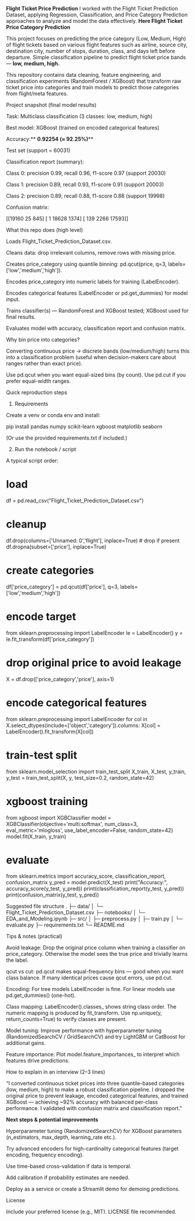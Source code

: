 **Flight Ticket Price Prediction**
I worked with the Flight Ticket Prediction Dataset, applying Regression, Classification, and Price Category Prediction approaches to analyze and model the data effectively.
**Here Flight Ticket Price Category Prediction**

This project focuses on predicting the price category (Low, Medium, High) of flight tickets based on various flight features such as airline, source city, destination city, number of stops, duration, class, and days left before departure.
Simple classification pipeline to predict flight ticket price bands — **low, medium, high.**

This repository contains data cleaning, feature engineering, and classification experiments (RandomForest / XGBoost) that transform raw ticket price into categories and train models to predict those categories from flight/meta features.

Project snapshot (final model results)

Task: Multiclass classification (3 classes: low, medium, high)

Best model: XGBoost (trained on encoded categorical features)

Accuracy:** **0.92254 (≈ 92.25%)****

Test set (support = 60031)

Classification report (summary):

Class 0: precision 0.99, recall 0.96, f1-score 0.97 (support 20030)

Class 1: precision 0.89, recall 0.93, f1-score 0.91 (support 20003)

Class 2: precision 0.89, recall 0.88, f1-score 0.88 (support 19998)

Confusion matrix:

[[19160    25   845]
 [    1 18628  1374]
 [  139  2266 17593]]

What this repo does (high level)

Loads Flight_Ticket_Prediction_Dataset.csv.

Cleans data: drop irrelevant columns, remove rows with missing price.

Creates price_category using quantile binning: pd.qcut(price, q=3, labels=['low','medium','high']).

Encodes price_category into numeric labels for training (LabelEncoder).

Encodes categorical features (LabelEncoder or pd.get_dummies) for model input.

Trains classifier(s) — RandomForest and XGBoost tested; XGBoost used for final results.

Evaluates model with accuracy, classification report and confusion matrix.

Why bin price into categories?

Converting continuous price → discrete bands (low/medium/high) turns this into a classification problem (useful when decision-makers care about ranges rather than exact price).

Use pd.qcut when you want equal-sized bins (by count). Use pd.cut if you prefer equal-width ranges.

Quick reproduction steps
1. Requirements

Create a venv or conda env and install:

pip install pandas numpy scikit-learn xgboost matplotlib seaborn


(Or use the provided requirements.txt if included.)

2. Run the notebook / script

A typical script order:

# load
df = pd.read_csv("Flight_Ticket_Prediction_Dataset.csv")

# cleanup
df.drop(columns=['Unnamed: 0','flight'], inplace=True)  # drop if present
df.dropna(subset=['price'], inplace=True)

# create categories
df['price_category'] = pd.qcut(df['price'], q=3, labels=['low','medium','high'])

# encode target
from sklearn.preprocessing import LabelEncoder
le = LabelEncoder()
y = le.fit_transform(df['price_category'])

# drop original price to avoid leakage
X = df.drop(['price_category','price'], axis=1)

# encode categorical features
from sklearn.preprocessing import LabelEncoder
for col in X.select_dtypes(include=['object','category']).columns:
    X[col] = LabelEncoder().fit_transform(X[col])

# train-test split
from sklearn.model_selection import train_test_split
X_train, X_test, y_train, y_test = train_test_split(X, y, test_size=0.2, random_state=42)

# xgboost training
from xgboost import XGBClassifier
model = XGBClassifier(objective='multi:softmax', num_class=3, eval_metric='mlogloss', use_label_encoder=False, random_state=42)
model.fit(X_train, y_train)

# evaluate
from sklearn.metrics import accuracy_score, classification_report, confusion_matrix
y_pred = model.predict(X_test)
print("Accuracy:", accuracy_score(y_test, y_pred))
print(classification_report(y_test, y_pred))
print(confusion_matrix(y_test, y_pred))

Suggested file structure
.
├─ data/
│  └─ Flight_Ticket_Prediction_Dataset.csv
├─ notebooks/
│  └─ EDA_and_Modeling.ipynb
├─ src/
│  ├─ preprocess.py
│  ├─ train.py
│  └─ evaluate.py
├─ requirements.txt
└─ README.md

Tips & notes (practical)

Avoid leakage: Drop the original price column when training a classifier on price_category. Otherwise the model sees the true price and trivially learns the label.

qcut vs cut: pd.qcut makes equal-frequency bins — good when you want class balance. If many identical prices cause qcut errors, use pd.cut.

Encoding: For tree models LabelEncoder is fine. For linear models use pd.get_dummies() (one-hot).

Class mapping: LabelEncoder().classes_ shows string class order. The numeric mapping is produced by fit_transform. Use np.unique(y, return_counts=True) to verify classes are present.

Model tuning: Improve performance with hyperparameter tuning (RandomizedSearchCV / GridSearchCV) and try LightGBM or CatBoost for additional gains.

Feature importance: Plot model.feature_importances_ to interpret which features drive predictions.

How to explain in an interview (2–3 lines)

“I converted continuous ticket prices into three quantile-based categories (low, medium, high) to make a robust classification pipeline. I dropped the original price to prevent leakage, encoded categorical features, and trained XGBoost — achieving ~92% accuracy with balanced per-class performance. I validated with confusion matrix and classification report.”

**Next steps & potential improvements**

Hyperparameter tuning (RandomizedSearchCV) for XGBoost parameters (n_estimators, max_depth, learning_rate etc.).

Try advanced encoders for high-cardinality categorical features (target encoding, frequency encoding).

Use time-based cross-validation if data is temporal.

Add calibration if probability estimates are needed.

Deploy as a service or create a Streamlit demo for demoing predictions.

License

Include your preferred license (e.g., MIT).
LICENSE file recommended.
